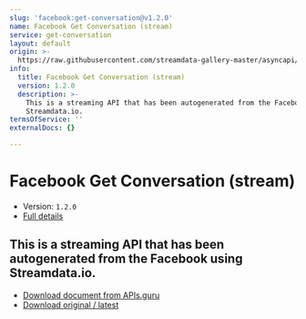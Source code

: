 ```yaml
---
slug: 'facebook:get-conversation@v1.2.0'
name: Facebook Get Conversation (stream)
service: get-conversation
layout: default
origin: >-
  https://raw.githubusercontent.com/streamdata-gallery-master/asyncapi/master/_listings/facebook/facebook-get-conversation-stream-async.md
info:
  title: Facebook Get Conversation (stream)
  version: 1.2.0
  description: >-
    This is a streaming API that has been autogenerated from the Facebook using
    Streamdata.io.
termsOfService: ''
externalDocs: {}

---
```

# Facebook Get Conversation (stream)

* Version: `1.2.0`
* [Full details](../html/facebook:get-conversation@v1.2.0.html)



## This is a streaming API that has been autogenerated from the Facebook using Streamdata.io.



* [Download document from APIs.guru](https://raw.githubusercontent.com/APIs-guru/asyncapi-directory/master/docs/APIs/facebook%3Aget-conversation%40v1.2.0.yaml)
* [Download original / latest](https://raw.githubusercontent.com/streamdata-gallery-master/asyncapi/master/_listings/facebook/facebook-get-conversation-stream-async.md)

<script type="application/ld+json">
{
  "@context": "http://schema.org/",
  "@type": "WebAPI",
  "description": "This is a streaming API that has been autogenerated from the Facebook using Streamdata.io.",
  "documentation": "",

  "name": "Facebook Get Conversation (stream)"
}
</script>
